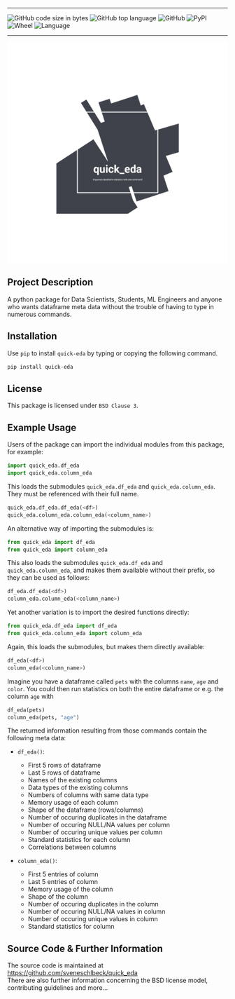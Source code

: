 *****
![GitHub code size in bytes](https://img.shields.io/github/languages/code-size/sveneschlbeck/quick_eda)
![GitHub top language](https://img.shields.io/github/languages/top/sveneschlbeck/quick_eda)
![GitHub](https://img.shields.io/github/license/sveneschlbeck/quick_eda)
![PyPI](https://img.shields.io/pypi/v/quick_eda)
![Wheel](https://img.shields.io/pypi/wheel/quick_eda)
![Language](https://img.shields.io/pypi/implementation/quick_eda)
*****

[![quick_eda logo](logo.png)](https://pypi.org/project/quick_eda/)

## Project Description

A python package for Data Scientists, Students, ML Engineers and anyone who wants dataframe meta data without the trouble
of having to type in numerous commands.

## Installation

Use ``pip`` to install ``quick-eda`` by typing or copying the following command.
```python
pip install quick-eda
```

## License

This package is licensed under ``BSD Clause 3``.

## Example Usage

Users of the package can import the individual modules from this package, for example:
```python
import quick_eda.df_eda
import quick_eda.column_eda
```

This loads the submodules ``quick_eda.df_eda`` and ``quick_eda.column_eda``.
They must be referenced with their full name.
```python
quick_eda.df_eda.df_eda(<df>)
quick_eda.column_eda.column_eda(<column_name>)
```

An alternative way of importing the submodules is:
```python
from quick_eda import df_eda
from quick_eda import column_eda
```

This also loads the submodules ``quick_eda.df_eda`` and ``quick_eda.column_eda``,
and makes them available without their prefix, so they can be used as follows:
```python
df_eda.df_eda(<df>)
column_eda.column_eda(<column_name>)
```

Yet another variation is to import the desired functions directly:
```python
from quick_eda.df_eda import df_eda
from quick_eda.column_eda import column_eda
```

Again, this loads the submodules, but makes them directly available:
```python
df_eda(<df>)
column_eda(<column_name>)
```

Imagine you have a dataframe called ``pets`` with the columns ``name``, ``age`` and ``color``.
You could then run statistics on both the entire dataframe or e.g. the column ``age`` with
```python
df_eda(pets)
column_eda(pets, "age")
```

The returned information resulting from those commands contain the following meta data:

- ``df_eda()``:
	- First 5 rows of dataframe
	- Last 5 rows of dataframe
	- Names of the existing columns
	- Data types of the existing columns
	- Numbers of columns with same data type
	- Memory usage of each column
	- Shape of the dataframe (rows/columns)
	- Number of occuring duplicates in the dataframe
	- Number of occuring NULL/NA values per column
	- Number of occuring unique values per column
	- Standard statistics for each column
	- Correlations between columns

- ``column_eda()``:
	- First 5 entries of column
	- Last 5 entries of column
	- Memory usage of the column
	- Shape of the column
	- Number of occuring duplicates in the column
	- Number of occuring NULL/NA values in column
	- Number of occuring unique values in column
	- Standard statistics for column

## Source Code & Further Information

The source code is maintained at https://github.com/sveneschlbeck/quick_eda  
There are also further information concerning the BSD license model, contributing guidelines and more...
